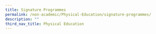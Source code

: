 ```yaml
---
title: Signature Programmes
permalink: /non-academic/Physical-Education/signature-programmes/
description: ""
third_nav_title: Physical Education
---
```

